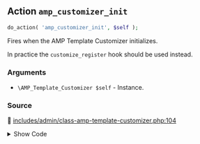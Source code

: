 ## Action `amp_customizer_init`

```php
do_action( 'amp_customizer_init', $self );
```

Fires when the AMP Template Customizer initializes.

In practice the `customize_register` hook should be used instead.

### Arguments

* `\AMP_Template_Customizer $self` - Instance.

### Source

:link: [includes/admin/class-amp-template-customizer.php:104](/includes/admin/class-amp-template-customizer.php#L104)

<details>
<summary>Show Code</summary>

```php
do_action( 'amp_customizer_init', $self );
```

</details>

